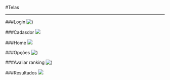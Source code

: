 #Telas

----
###Login
![)](https://user-images.githubusercontent.com/26278442/79530732-91c69c80-8046-11ea-9d63-1ca1b090c434.jpg)

###Cadasdor
![](https://user-images.githubusercontent.com/26278442/79530622-42806c00-8046-11ea-9fe9-ddd0ea2c4e5c.jpeg)

###Home
![](https://user-images.githubusercontent.com/26278442/79530733-925f3300-8046-11ea-9be4-452d7c2b3a4d.jpg)

###Opções
![)](https://user-images.githubusercontent.com/26278442/79530735-925f3300-8046-11ea-9284-0a6ae564a736.jpg)

###Avaliar ranking
![)](https://user-images.githubusercontent.com/26278442/79530730-90956f80-8046-11ea-88b8-5c7352bc1bc2.jpg)

###Resultados
![](https://user-images.githubusercontent.com/26278442/79530731-91c69c80-8046-11ea-9837-654c9afc656a.jpg)